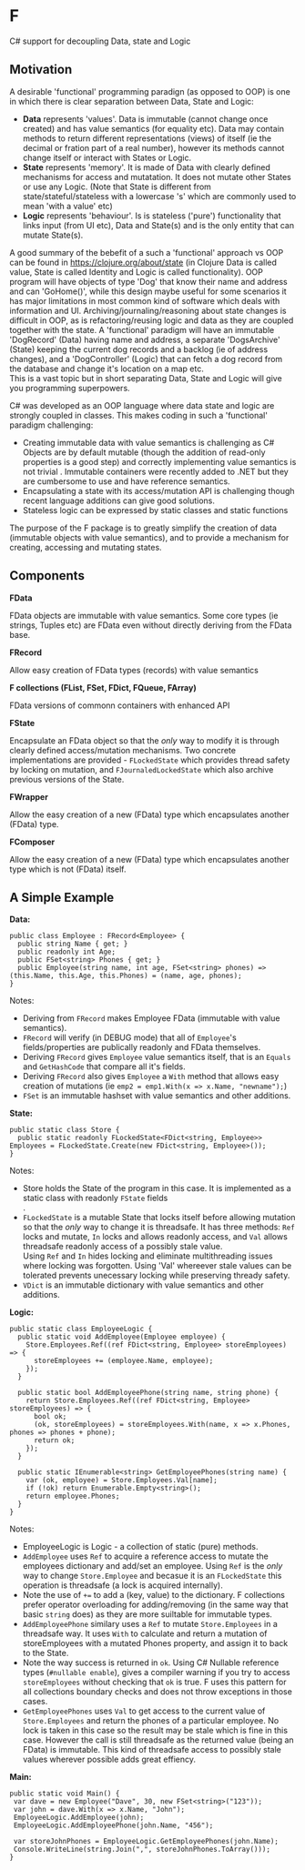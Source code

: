 # F
C# support for decoupling Data, state and Logic

## Motivation

A desirable 'functional' programming paradign (as opposed to OOP) is one in which there is clear separation between Data, State and Logic:
- **Data** represents 'values'. Data is immutable (cannot change once created) and has value semantics (for equality etc). Data may contain methods to return different representations (views) of itself (ie the decimal or fration part of a real number), however its methods cannot change itself or interact with States or Logic.
- **State** represents 'memory'. It is made of Data with clearly defined mechanisms for access and mutatation. It does not mutate other States or use any Logic. (Note that State is different from state/stateful/stateless with a lowercase 's' which are commonly used to mean 'with a value' etc)
- **Logic** represents 'behaviour'. Is is stateless ('pure') functionality that links input (from UI etc), Data and State(s) and is the only entity that can mutate State(s).

A good summary of the bebefit of a such a 'functional' approach vs OOP can be found in https://clojure.org/about/state (in Clojure Data is called value, State is called Identity and Logic is called functionality). OOP program will have objects of type 'Dog' that know their name and address and can 'GoHome()', while this design maybe useful for some scenarios it has major limitations in most common kind of software which deals with information and UI. Archiving/journaling/reasoning about state changes is difficult in OOP, as is refactoring/reusing logic and data as they are coupled together with the state. A 'functional' paradigm will have an immutable 'DogRecord' (Data) having name and address, a separate 'DogsArchive' (State) keeping the current dog records and a backlog (ie of address changes), and a 'DogController' (Logic) that can fetch a dog record from the database and change it's location on a map etc.<br>
This is a vast topic but in short separating Data, State and Logic will give you programming superpowers. 

C# was developed as an OOP language where data state and logic are strongly coupled in classes. This makes coding in such a 'functional' paradigm challenging:
- Creating immutable data with value semantics is challenging as C# Objects are by default mutable (though the addition of read-only properties is a good step) and correctly implementing value semantics is not trivial . Immutable containers were recently added to .NET but they are cumbersome to use and have reference semantics. 
- Encapsulating a state with its access/mutation API is challenging though recent language additions can give good solutions.
- Stateless logic can be expressed by static classes and static functions

The purpose of the F package is to greatly simplify the creation of data (immutable objects with value semantics), and to provide a mechanism for creating, accessing and mutating states.

## Components

**FData**

FData objects are immutable with value semantics. Some core types (ie strings, Tuples etc) are FData even without directly deriving from the FData base.

**FRecord** 

Allow easy creation of FData types (records) with value semantics

**F collections (FList, FSet, FDict, FQueue, FArray)**

FData versions of commonn containers with enhanced API

**FState**

Encapsulate an FData object so that the _only_ way to modify it is through clearly defined access/mutation mechanisms. Two concrete implementations are provided - `FLockedState` which provides thread safety by locking on mutation, and `FJournaledLockedState` which also archive previous versions of the State.

**FWrapper**

Allow the easy creation of a new (FData) type which encapsulates another (FData) type. 

**FComposer**

Allow the easy creation of a new (FData) type which encapsulates another type which is not (FData) itself.  


## A Simple Example

**Data:**
```
public class Employee : FRecord<Employee> {
  public string Name { get; }
  public readonly int Age;
  public FSet<string> Phones { get; }
  public Employee(string name, int age, FSet<string> phones) => (this.Name, this.Age, this.Phones) = (name, age, phones);
}
```

Notes:
- Deriving from `FRecord` makes Employee FData (immutable with value semantics). 
- `FRecord` will verify (in DEBUG mode) that all of `Employee`'s fields/properties are publically readonly and FData themselves.<br>
- Deriving `FRecord` gives `Employee` value semantics itself, that is an `Equals` and `GetHashCode` that compare all it's fields.<br>
- Deriving `FRecord` also gives `Employee` a `With` method that allows easy creation of mutations (ie `emp2 = emp1.With(x => x.Name, "newname");`)<br>
- `FSet` is an immutable hashset with value semantics and other additions.<br>


**State:**
```
public static class Store {
  public static readonly FLockedState<FDict<string, Employee>> Employees = FLockedState.Create(new FDict<string, Employee>());
}
```

Notes:
- Store holds the State of the program in this case. It is implemented as a static class with readonly `FState` fields<br>. 
- `FLockedState` is a mutable State that locks itself before allowing mutation so that the _only_ way to change it is threadsafe. It has three methods: `Ref` locks and mutate, `In` locks and allows readonly access, and `Val` allows threadsafe readonly access of a possibly stale value. <br>
Using `Ref` and `In` hides locking and eliminate multithreading issues where locking was forgotten. Using 'Val' whereever stale values can be tolerated prevents unecessary locking while preserving thready safety.
- `VDict` is an immutable dictionary with value semantics and other additions. 


**Logic:**
```
public static class EmployeeLogic {
  public static void AddEmployee(Employee employee) {
    Store.Employees.Ref((ref FDict<string, Employee> storeEmployees) => {
      storeEmployees += (employee.Name, employee);
    });
  }

  public static bool AddEmployeePhone(string name, string phone) {
    return Store.Employees.Ref((ref FDict<string, Employee> storeEmployees) => {
      bool ok;
      (ok, storeEmployees) = storeEmployees.With(name, x => x.Phones, phones => phones + phone);
      return ok;
    });
  }

  public static IEnumerable<string> GetEmployeePhones(string name) {
    var (ok, employee) = Store.Employees.Val[name];
    if (!ok) return Enumerable.Empty<string>();
    return employee.Phones;
  }
}
```

Notes:
- EmployeeLogic is Logic - a collection of static (pure) methods.<br>
- `AddEmployee` uses `Ref` to acquire a reference access to mutate the employees dictionary and add/set an employee.
Using `Ref` is the _only_ way to change `Store.Employee` and becasue it is an `FLockedState` this operation is threadsafe (a lock is acquired internally).
- Note the use of `+=` to add a (key, value) to the dictionary. F collections prefer operator overloading for adding/removing  (in the same way that basic `string` does) as they are more suiltable for immutable types.
- `AddEmployeePhone` similary uses a `Ref` to mutate `Store.Employees` in a threadsafe way. It uses `With` to calculate and return a mutation of storeEmployees with a mutated Phones property, and assign it to back to the State.
- Note the way success is returned in `ok`. Using C# Nullable reference types (`#nullable enable`), gives a compiler warning if you try to access `storeEmployees` without checking that `ok` is true. F uses this pattern for all collections boundary checks and does not throw exceptions in those cases. 
- `GetEmployeePhones` uses `Val` to get access to the current value of `Store.Employees` and return the phones of a particular employee. No lock is taken in this case so the result may be stale which is fine in this case. However the call is still threadsafe as the returned value (being an FData) is immutable. This kind of threadsafe access to possibly stale values wherever possible adds great effiency.

**Main:**

 ```
 public static void Main() {
  var dave = new Employee("Dave", 30, new FSet<string>("123"));
  var john = dave.With(x => x.Name, "John");
  EmployeeLogic.AddEmployee(john);
  EmployeeLogic.AddEmployeePhone(john.Name, "456");

  var storeJohnPhones = EmployeeLogic.GetEmployeePhones(john.Name);
  Console.WriteLine(string.Join(",", storeJohnPhones.ToArray()));
}
```

